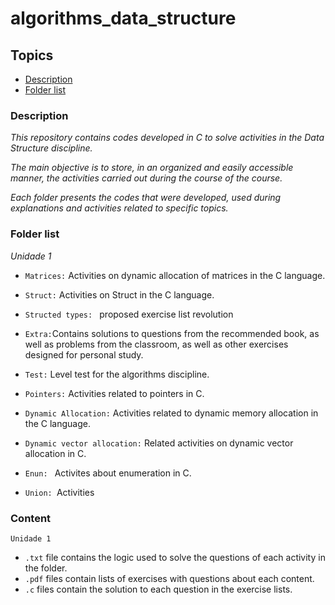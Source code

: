 # algorithms_data_structure


## Topics

- [Description](#description)
- [Folder list](#folder-list)


### Description

*This repository contains codes developed in C to solve activities in the Data Structure discipline.*

*The main objective is to store, in an organized and easily accessible manner, the activities carried out during the course of the course.*

*Each folder presents the codes that were developed, used during explanations and activities related to specific topics.*


### Folder list


*Unidade 1*
- `Matrices:` Activities on dynamic allocation of matrices in the C language.

- `Struct:`  Activities on  Struct in the  C language.

- `Structed types: ` proposed exercise list revolution

- `Extra:`Contains solutions to questions from the recommended book, as well as problems from the classroom, as well as other exercises designed for personal study.

- `Test:` Level test for the algorithms discipline.
  
- `Pointers:` Activities related to pointers in C.

- `Dynamic Allocation:` Activities related to dynamic memory allocation in the C language.

- `Dynamic vector allocation:` Related activities on dynamic vector allocation in C.

- `Enun: ` Activites about enumeration in C.

- `Union: `Activities 




### Content

`Unidade 1`
- `.txt` file contains the logic used to solve the questions of each activity in the folder.
- `.pdf` files contain lists of exercises with questions about each content.
- `.c` files contain the solution to each question in the exercise lists.
